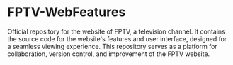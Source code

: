 # FPTV-WebFeatures
Official repository for the website of FPTV, a television channel. It contains the source code for the website's features and user interface, designed for a seamless viewing experience. This repository serves as a platform for collaboration, version control, and improvement of the FPTV website.
